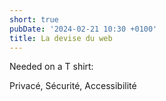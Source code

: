 ```yaml
---
short: true
pubDate: '2024-02-21 10:30 +0100'
title: La devise du web
---
```

Needed on a T shirt:

Privacé,
Sécurité,
Accessibilité